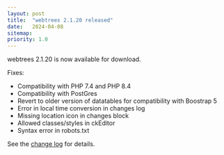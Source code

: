 ```yaml
---
layout: post
title:  "webtrees 2.1.20 released"
date:   2024-04-08
sitemap:
priority: 1.0
---
```


webtrees 2.1.20 is now available for download.

Fixes:

* Compatibility with PHP 7.4 and PHP 8.4
* Compatibility with PostGres
* Revert to older version of datatables for compatibility with Boostrap 5
* Error in local time conversion in changes log
* Missing location icon in changes block
* Allowed classes/styles in ckEditor
* Syntax error in robots.txt

See the [change log](https://github.com/fisharebest/webtrees/compare/2.1.19...2.1.20) for details.

